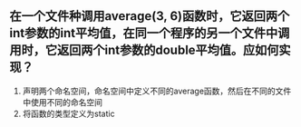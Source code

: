 ## 在一个文件种调用average(3, 6)函数时，它返回两个int参数的int平均值，在同一个程序的另一个文件中调用时，它返回两个int参数的double平均值。应如何实现？

1. 声明两个命名空间，命名空间中定义不同的average函数，然后在不同的文件中使用不同的命名空间
2. 将函数的类型定义为static